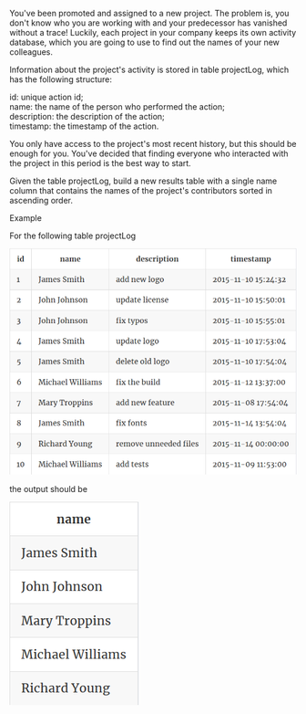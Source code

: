 You've been promoted and assigned to a new project. The problem is, you don't know who you are working with and your predecessor has vanished without a trace! Luckily, each project in your company keeps its own activity database, which you are going to use to find out the names of your new colleagues.

Information about the project's activity is stored in table projectLog, which has the following structure:

id: unique action id;  
name: the name of the person who performed the action;  
description: the description of the action;  
timestamp: the timestamp of the action.  

You only have access to the project's most recent history, but this should be enough for you. You've decided that finding everyone who interacted with the project in this period is the best way to start.

Given the table projectLog, build a new results table with a single name column that contains the names of the project's contributors sorted in ascending order.

Example

For the following table projectLog

![title](04-1.png)

the output should be

![title](04-2.png)